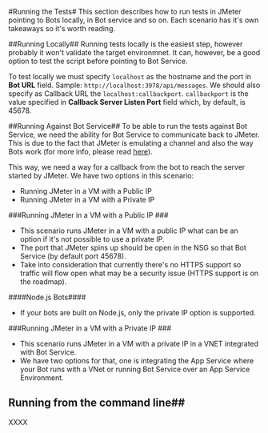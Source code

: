 #Running the Tests#
This section describes how to run tests in JMeter pointing to Bots locally, in Bot service and so on. Each scenario has it's own takeaways so it's worth reading.

##Running Locally##
Running tests locally is the easiest step, however probably it won't validate the target environmnet. It can, however, be a good option to test the script before pointing to Bot Service.

To test locally we must specify `localhost` as the hostname and the port in **Bot URL** field. Sample: `http://localhost:3978/api/messages`. We should also specify as Callback URL the `localhost:callbackport`. `callbackport` is the value specified in **Callback Server Listen Port** field which, by default, is 45678.

##Running Against Bot Service##
To be able to run the tests against Bot Service, we need the ability for Bot Service to communicate back to JMeter. This is due to the fact that JMeter is emulating a channel and also the way Bots work (for more info, please read [here]('../why.md')).

This way, we need a way for a callback from the bot to reach the server started by JMeter. We have two options in this scenario: 

* Running JMeter in a VM with a Public IP 
* Running JMeter in a VM with a Private IP 

###Running JMeter in a VM with a Public IP ###
* This scenario runs JMeter in a VM with a public IP what can be an option if it's not possible to use a private IP. 
* The port that JMeter spins up should be open in the NSG so that Bot Service (by default port 45678).
* Take into consideration that currently there's no HTTPS support so traffic will flow open what may be a security issue (HTTPS support is on the roadmap).

####Node.js Bots####
* If your bots are built on Node.js, only the private IP option is supported.

###Running JMeter in a VM with a Private IP ###
* This scenario runs JMeter in a VM with a private IP in a VNET integrated with Bot Service. 
* We have two options for that, one is integrating the App Service where your Bot runs with a VNet or running Bot Service over an App Service Environment.

## Running from the command line##
XXXX